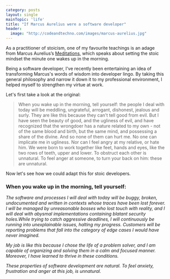```yaml
---
category: posts
layout: single
mainTopic: 'life'
title: "If Marcus Aurelius were a software developer"
header:
  image: "http://codeandtechno.com/images/marcus-aurelius.jpg"
---
```


As a practitioner of stoicism, one of my favourite teachings is an adage from Marcus Aurelius’s [Meditations](https://en.wikipedia.org/wiki/Meditations), which speaks about setting the stoic mindset the minute one wakes up in the morning.

Being a software developer, I've recently been entertaining an idea of transforming Marcus's words of wisdom into developer lingo. By taking this general philosophy and narrow it down it to my professional environment, I helped myself to strengthen my virtue at work.

Let's first take a look at the original:

> When you wake up in the morning, tell yourself: the people I deal with today will be meddling, ungrateful, arrogant, dishonest, jealous and surly. They are like this because they can't tell good from evil. But I have seen the beauty of good, and the ugliness of evil, and have recognized that the wrongdoer has a nature related to my own - not of the same blood and birth, but the same mind, and possessing a share of the divine. And so none of them can hurt me. No one can implicate me in ugliness. Nor can I feel angry at my relative, or hate him. We were born to work together like feet, hands and eyes, like the two rows of teeth, upper and lower. To obstruct each other is unnatural. To feel anger at someone, to turn your back on him: these are unnatural.

Now let's see how we could adapt this for stoic developers.

### When you wake up in the morning, tell yourself:

<i>The software and processes I will deal with today will be buggy, broken, undocumented and written in contexts whose traces have been lost forever. I will be managed by unreasonable bosses who lost touch with reality, and I will deal with abysmal implementations containing blatant security holes.While trying to catch aggressive deadlines, I will continuously be running into unexplainable issues, halting my progress. Customers will be reporting problems that fall into the category of edge cases I would have never imagined.</i>

<i>My job is like this because I chose the life of a problem solver, and I am capable of organizing and solving them in a calm and focused manner. Moreover, I have learned to thrive in these conditions.</i>

<i>These properties of software development are natural. To feel anxiety, frustration and anger at this job, is unnatural.</i>
